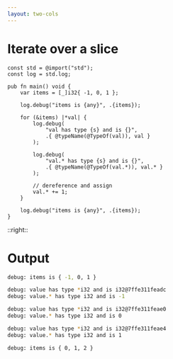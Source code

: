 ```yaml
---
layout: two-cols
---
```

<h1>Iterate over a slice</h1>

<Transform scale="0.85">

```text
const std = @import("std");
const log = std.log;

pub fn main() void {
    var items = [_]i32{ -1, 0, 1 };

    log.debug("items is {any}", .{items});

    for (&items) |*val| {
        log.debug(
            "val has type {s} and is {}",
            .{ @typeName(@TypeOf(val)), val }
        );

        log.debug(
            "val.* has type {s} and is {}",
            .{ @typeName(@TypeOf(val.*)), val.* }
        );

        // dereference and assign
        val.* += 1;
    }

    log.debug("items is {any}", .{items});
}
```

</Transform>

::right::

<h1>Output</h1>

```sh
debug: items is { -1, 0, 1 }

debug: value has type *i32 and is i32@7ffe311feadc
debug: value.* has type i32 and is -1

debug: value has type *i32 and is i32@7ffe311feae0
debug: value.* has type i32 and is 0

debug: value has type *i32 and is i32@7ffe311feae4
debug: value.* has type i32 and is 1

debug: items is { 0, 1, 2 }
```

<!--
We can use a **capture** in a `for` loop. If the captured value is null, the for exits automatically.
We can use a first capture for the value, and a second capture for its index.

`for` is an expression, like `while`
`for` can be labeled, like `while`
`for` can have a `inline` keyword, like `while`
-->
